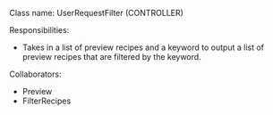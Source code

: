 Class name: UserRequestFilter (CONTROLLER)

Responsibilities:
- Takes in a list of preview recipes and a keyword to output a list of preview recipes 
  that are filtered by the keyword. 
  
Collaborators:
- Preview
- FilterRecipes